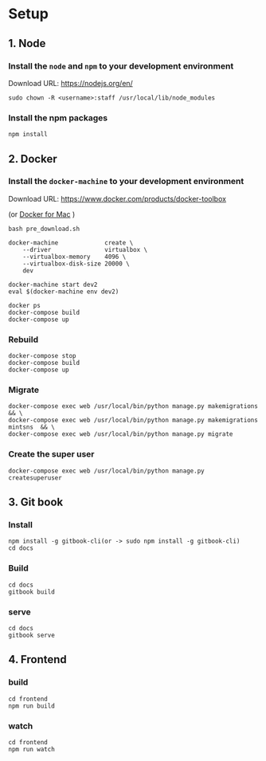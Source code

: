 # Setup

## 1. Node

### Install the `node` and `npm` to your development environment

Download URL: https://nodejs.org/en/

```
sudo chown -R <username>:staff /usr/local/lib/node_modules
```

### Install the npm packages

```
npm install
```

## 2. Docker

### Install the `docker-machine` to your development environment

Download URL: https://www.docker.com/products/docker-toolbox

(or [Docker for Mac](https://blog.docker.com/2016/03/docker-for-mac-windows-beta/) )

```
bash pre_download.sh
```
```
docker-machine             create \
    --driver               virtualbox \
    --virtualbox-memory    4096 \
    --virtualbox-disk-size 20000 \
    dev
```
```
docker-machine start dev2
eval $(docker-machine env dev2)
```
```
docker ps
docker-compose build
docker-compose up
```

### Rebuild
```
docker-compose stop
docker-compose build
docker-compose up
```

### Migrate
```
docker-compose exec web /usr/local/bin/python manage.py makemigrations && \
docker-compose exec web /usr/local/bin/python manage.py makemigrations mintsns  && \
docker-compose exec web /usr/local/bin/python manage.py migrate
```

### Create the super user
```
docker-compose exec web /usr/local/bin/python manage.py createsuperuser
```

## 3. Git book

### Install
```
npm install -g gitbook-cli(or -> sudo npm install -g gitbook-cli)
cd docs
```

### Build
```
cd docs
gitbook build
```

### serve
```
cd docs
gitbook serve
```

## 4. Frontend

### build
```
cd frontend
npm run build 
```

### watch
```
cd frontend
npm run watch
```
